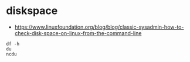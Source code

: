 # diskspace


* https://www.linuxfoundation.org/blog/blog/classic-sysadmin-how-to-check-disk-space-on-linux-from-the-command-line

```
df -h
du 
ncdu

```
